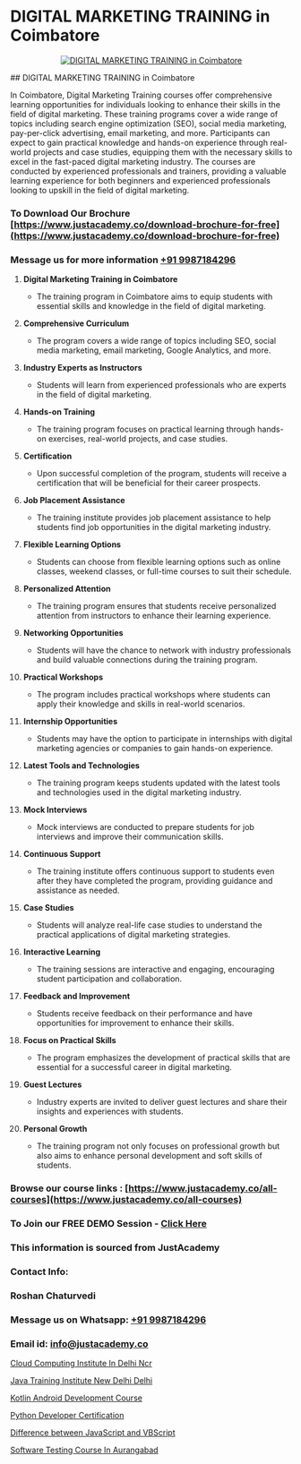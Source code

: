 # DIGITAL MARKETING TRAINING in Coimbatore

<p align="center">
  <a href="https://justacademy.co/course-detail/digital-marketing">
    <img src="https://justacademy.co/storage2/course_image/1676636720_course_image.webp" alt="DIGITAL MARKETING TRAINING in Coimbatore">
  </a>
</p>
## DIGITAL MARKETING TRAINING in Coimbatore

In Coimbatore, Digital Marketing Training courses offer comprehensive learning opportunities for individuals looking to enhance their skills in the field of digital marketing. These training programs cover a wide range of topics including search engine optimization (SEO), social media marketing, pay-per-click advertising, email marketing, and more. Participants can expect to gain practical knowledge and hands-on experience through real-world projects and case studies, equipping them with the necessary skills to excel in the fast-paced digital marketing industry. The courses are conducted by experienced professionals and trainers, providing a valuable learning experience for both beginners and experienced professionals looking to upskill in the field of digital marketing.
### To Download Our Brochure [https://www.justacademy.co/download-brochure-for-free](https://www.justacademy.co/download-brochure-for-free)
### Message us for more information [+91 9987184296](https://api.whatsapp.com/send?phone=919987184296)
1) **Digital Marketing Training in Coimbatore**
   - The training program in Coimbatore aims to equip students with essential skills and knowledge in the field of digital marketing.

2) **Comprehensive Curriculum**
   - The program covers a wide range of topics including SEO, social media marketing, email marketing, Google Analytics, and more.

3) **Industry Experts as Instructors**
   - Students will learn from experienced professionals who are experts in the field of digital marketing.

4) **Hands-on Training**
   - The training program focuses on practical learning through hands-on exercises, real-world projects, and case studies.

5) **Certification**
   - Upon successful completion of the program, students will receive a certification that will be beneficial for their career prospects.

6) **Job Placement Assistance**
   - The training institute provides job placement assistance to help students find job opportunities in the digital marketing industry.

7) **Flexible Learning Options**
   - Students can choose from flexible learning options such as online classes, weekend classes, or full-time courses to suit their schedule.

8) **Personalized Attention**
   - The training program ensures that students receive personalized attention from instructors to enhance their learning experience.

9) **Networking Opportunities**
   - Students will have the chance to network with industry professionals and build valuable connections during the training program.

10) **Practical Workshops**
    - The program includes practical workshops where students can apply their knowledge and skills in real-world scenarios.

11) **Internship Opportunities**
    - Students may have the option to participate in internships with digital marketing agencies or companies to gain hands-on experience.

12) **Latest Tools and Technologies**
    - The training program keeps students updated with the latest tools and technologies used in the digital marketing industry.

13) **Mock Interviews**
    - Mock interviews are conducted to prepare students for job interviews and improve their communication skills.

14) **Continuous Support**
    - The training institute offers continuous support to students even after they have completed the program, providing guidance and assistance as needed.

15) **Case Studies**
    - Students will analyze real-life case studies to understand the practical applications of digital marketing strategies.

16) **Interactive Learning**
    - The training sessions are interactive and engaging, encouraging student participation and collaboration.

17) **Feedback and Improvement**
    - Students receive feedback on their performance and have opportunities for improvement to enhance their skills.

18) **Focus on Practical Skills**
    - The program emphasizes the development of practical skills that are essential for a successful career in digital marketing.

19) **Guest Lectures**
    - Industry experts are invited to deliver guest lectures and share their insights and experiences with students.

20) **Personal Growth**
    - The training program not only focuses on professional growth but also aims to enhance personal development and soft skills of students.

### Browse our course links : [https://www.justacademy.co/all-courses](https://www.justacademy.co/all-courses) 
### To Join our FREE DEMO Session - [Click Here](https://www.justacademy.co/register-for-course-demo)


### This information is sourced from JustAcademy
### Contact Info:
### Roshan Chaturvedi
### Message us on Whatsapp: [+91 9987184296](https://api.whatsapp.com/send?phone=919987184296)
### Email id: [info@justacademy.co](mailto:info@justacademy.co)
                
[Cloud Computing Institute In Delhi Ncr](https://www.linkedin.com/pulse/cloud-computing-institute-delhi-ncr-justacademy-delhi-jrh2c?trackingId=89%2F0od0CNEw9UIOxTsiyBQ%3D%3D&lipi=urn%3Ali%3Apage%3Ad_flagship3_company_admin%3BCQZL415sSKua%2B2WOwIB%2Fog%3D%3D)

[Java Training Institute New Delhi Delhi](https://www.linkedin.com/pulse/java-training-institute-new-delhi-justacademy-m1y7e?trackingId=5oJfQgPOqFbhSKDXjdTb4g%3D%3D&lipi=urn%3Ali%3Apage%3Ad_flagship3_company_admin%3BxUP8vDI1SK6JTwycAY2syQ%3D%3D)

[Kotlin Android Development Course](https://medium.com/@shivamja27/kotlin-android-development-course-913bda7e5c6b)

[Python Developer Certification](https://medium.com/@kamblerajas684/python-developer-certification-b0c344aacbbd)

[Difference between JavaScript and VBScript](https://justacademyin.github.io/justacademy/difference-between-javascript-and-vbscript)

[Software Testing Course In Aurangabad](https://justacademyin.github.io/justacademy/software-testing-course-in-aurangabad)

